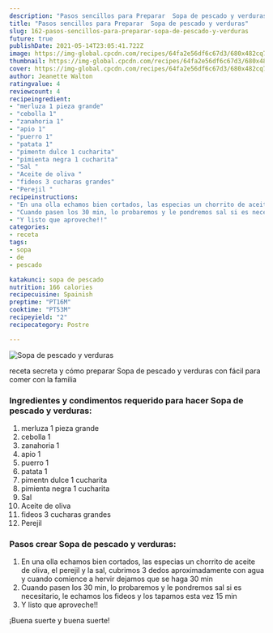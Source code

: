 ```yaml
---
description: "Pasos sencillos para Preparar  Sopa de pescado y verduras"
title: "Pasos sencillos para Preparar  Sopa de pescado y verduras"
slug: 162-pasos-sencillos-para-preparar-sopa-de-pescado-y-verduras
future: true
publishDate: 2021-05-14T23:05:41.722Z
image: https://img-global.cpcdn.com/recipes/64fa2e56df6c67d3/680x482cq70/sopa-de-pescado-y-verduras-foto-principal.jpg
thumbnail: https://img-global.cpcdn.com/recipes/64fa2e56df6c67d3/680x482cq70/sopa-de-pescado-y-verduras-foto-principal.jpg
cover: https://img-global.cpcdn.com/recipes/64fa2e56df6c67d3/680x482cq70/sopa-de-pescado-y-verduras-foto-principal.jpg
author: Jeanette Walton
ratingvalue: 4
reviewcount: 4
recipeingredient:
- "merluza 1 pieza grande"
- "cebolla 1"
- "zanahoria 1"
- "apio 1"
- "puerro 1"
- "patata 1"
- "pimentn dulce 1 cucharita"
- "pimienta negra 1 cucharita"
- "Sal "
- "Aceite de oliva "
- "fideos 3 cucharas grandes"
- "Perejil "
recipeinstructions:
- "En una olla echamos bien cortados, las especias un chorrito de aceite de oliva, el perejil y la sal, cubrimos 3 dedos aproximadamente con agua y cuando comience a hervir dejamos que se haga 30 min"
- "Cuando pasen los 30 min, lo probaremos y le pondremos sal si es necesitario, le echamos los fideos y los tapamos esta vez 15 min"
- "Y listo que aproveche!!"
categories:
- receta
tags:
- sopa
- de
- pescado

katakunci: sopa de pescado 
nutrition: 166 calories
recipecuisine: Spainish
preptime: "PT16M"
cooktime: "PT53M"
recipeyield: "2"
recipecategory: Postre

---
```



![Sopa de pescado y verduras](https://img-global.cpcdn.com/recipes/64fa2e56df6c67d3/680x482cq70/sopa-de-pescado-y-verduras-foto-principal.jpg)

receta secreta y cómo preparar Sopa de pescado y verduras con fácil para comer con la familia

<!--inarticleads1-->

### Ingredientes y condimentos requerido para hacer Sopa de pescado y verduras:

1. merluza 1 pieza grande
1. cebolla 1
1. zanahoria 1
1. apio 1
1. puerro 1
1. patata 1
1. pimentn dulce 1 cucharita
1. pimienta negra 1 cucharita
1. Sal 
1. Aceite de oliva 
1. fideos 3 cucharas grandes
1. Perejil 



<!--inarticleads2-->

### Pasos crear Sopa de pescado y verduras:

1. En una olla echamos bien cortados, las especias un chorrito de aceite de oliva, el perejil y la sal, cubrimos 3 dedos aproximadamente con agua y cuando comience a hervir dejamos que se haga 30 min
1. Cuando pasen los 30 min, lo probaremos y le pondremos sal si es necesitario, le echamos los fideos y los tapamos esta vez 15 min
1. Y listo que aproveche!!



¡Buena suerte y buena suerte!

